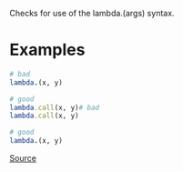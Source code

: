
Checks for use of the lambda.(args) syntax.

# Examples

```ruby
# bad
lambda.(x, y)

# good
lambda.call(x, y)# bad
lambda.call(x, y)

# good
lambda.(x, y)
```

[Source](http://www.rubydoc.info/gems/rubocop/RuboCop/Cop/Style/LambdaCall)
